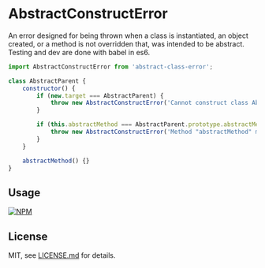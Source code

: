 # AbstractConstructError

An error designed for being thrown when a class is instantiated, an object created, or a method is not overridden that, was intended to be abstract.
Testing and dev are done with babel in es6.

```js
import AbstractConstructError from 'abstract-class-error';

class AbstractParent {
    constructor() {
        if (new.target === AbstractParent) {
            throw new AbstractConstructError('Cannot construct class AbstractParent instances directly');
        }

        if (this.abstractMethod === AbstractParent.prototype.abstractMethod) {
            throw new AbstractConstructError('Method "abstractMethod" must be overridden in class AbstractParent');
        }
    }

    abstractMethod() {}
}
```

## Usage

[![NPM](https://nodei.co/npm/abstract-class-error.png?downloads=true&downloadRank=true&stars=true)](https://nodei.co/npm/abstract-class-error/)

## License

MIT, see [LICENSE.md](http://github.com/limeandcoconut/abstract-class-error/blob/master/LICENSE.md) for details.

